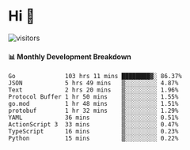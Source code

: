 # Hi 👋
 
![visitors](https://visitor-badge.glitch.me/badge?page_id=sorcererxw.sorcererx)

#### 📊 Monthly Development Breakdown

<!--START_SECTION:waka-->
```text
Go              103 hrs 11 mins ████████▓░ 86.37%
JSON            5 hrs 49 mins   ▒░░░░░░░░░ 4.87%
Text            2 hrs 20 mins   ▒░░░░░░░░░ 1.96%
Protocol Buffer 1 hr 50 mins    ▒░░░░░░░░░ 1.55%
go.mod          1 hr 48 mins    ▒░░░░░░░░░ 1.51%
protobuf        1 hr 32 mins    ▒░░░░░░░░░ 1.29%
YAML            36 mins         ▒░░░░░░░░░ 0.51%
ActionScript 3  33 mins         ▒░░░░░░░░░ 0.47%
TypeScript      16 mins         ▒░░░░░░░░░ 0.23%
Python          15 mins         ▒░░░░░░░░░ 0.22%
```
<!--END_SECTION:waka-->

